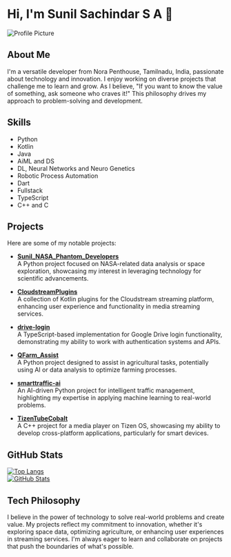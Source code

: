 # Hi, I'm Sunil Sachindar S A 👋

![Profile Picture](https://github.com/imbackwithrampage.png?size=200)

## About Me
I'm a versatile developer from Nora Penthouse, Tamilnadu, India, passionate about technology and innovation. I enjoy working on diverse projects that challenge me to learn and grow. As I believe, "If you want to know the value of something, ask someone who craves it!" This philosophy drives my approach to problem-solving and development.

## Skills
- Python
- Kotlin
- Java
- AiML and DS
- DL, Neural Networks and Neuro Genetics
- Robotic Process Automation
- Dart
- Fullstack 
- TypeScript
- C++ and C

## Projects
Here are some of my notable projects:

- **[Sunil_NASA_Phantom_Developers](https://github.com/imbackwithrampage/Sunil_NASA_Phantom_Developers)**  
  A Python project focused on NASA-related data analysis or space exploration, showcasing my interest in leveraging technology for scientific advancements.

- **[CloudstreamPlugins](https://github.com/imbackwithrampage/CloudstreamPlugins)**  
  A collection of Kotlin plugins for the Cloudstream streaming platform, enhancing user experience and functionality in media streaming services.

- **[drive-login](https://github.com/imbackwithrampage/drive-login)**  
  A TypeScript-based implementation for Google Drive login functionality, demonstrating my ability to work with authentication systems and APIs.

- **[QFarm_Assist](https://github.com/imbackwithrampage/QFarm_Assist)**  
  A Python project designed to assist in agricultural tasks, potentially using AI or data analysis to optimize farming processes.

- **[smarttraffic-ai](https://github.com/imbackwithrampage/smarttraffic-ai)**  
  An AI-driven Python project for intelligent traffic management, highlighting my expertise in applying machine learning to real-world problems.

- **[TizenTubeCobalt](https://github.com/imbackwithrampage/TizenTubeCobalt)**  
  A C++ project for a media player on Tizen OS, showcasing my ability to develop cross-platform applications, particularly for smart devices.

## GitHub Stats
[![Top Langs](https://github-readme-stats.vercel.app/api/top-langs/?username=imbackwithrampage)](https://github.com/anuraghazra/github-readme-stats)  
[![GitHub Stats](https://github-readme-stats.vercel.app/api?username=imbackwithrampage)](https://github.com/anuraghazra/github-readme-stats)

## Tech Philosophy
I believe in the power of technology to solve real-world problems and create value. My projects reflect my commitment to innovation, whether it's exploring space data, optimizing agriculture, or enhancing user experiences in streaming services. I'm always eager to learn and collaborate on projects that push the boundaries of what's possible.
